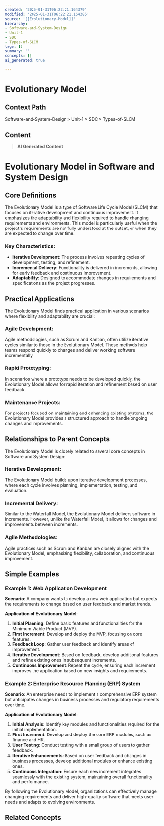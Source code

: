 ```yaml
---
created: '2025-01-31T06:22:21.164379'
modified: '2025-01-31T06:22:21.164385'
source: '[[Evolutionary-Model]]'
hierarchy:
- Software-and-System-Design
- Unit-1
- SDC
- Types-of-SLCM
tags: []
summary: ''
concepts: []
ai_generated: true

---
```


# Evolutionary Model

## Context Path
Software-and-System-Design > Unit-1 > SDC > Types-of-SLCM

## Content
> **AI Generated Content**
 # Evolutionary Model in Software and System Design

## Core Definitions

The Evolutionary Model is a type of Software Life Cycle Model (SLCM) that focuses on iterative development and continuous improvement. It emphasizes the adaptability and flexibility required to handle changing requirements and environments. This model is particularly useful when the project's requirements are not fully understood at the outset, or when they are expected to change over time.

### Key Characteristics:
- **Iterative Development**: The process involves repeating cycles of development, testing, and refinement.
- **Incremental Delivery**: Functionality is delivered in increments, allowing for early feedback and continuous improvement.
- **Adaptability**: Designed to accommodate changes in requirements and specifications as the project progresses.

## Practical Applications

The Evolutionary Model finds practical application in various scenarios where flexibility and adaptability are crucial:

### Agile Development:
Agile methodologies, such as Scrum and Kanban, often utilize iterative cycles similar to those in the Evolutionary Model. These methods help teams respond quickly to changes and deliver working software incrementally.

### Rapid Prototyping:
In scenarios where a prototype needs to be developed quickly, the Evolutionary Model allows for rapid iteration and refinement based on user feedback.

### Maintenance Projects:
For projects focused on maintaining and enhancing existing systems, the Evolutionary Model provides a structured approach to handle ongoing changes and improvements.

## Relationships to Parent Concepts

The Evolutionary Model is closely related to several core concepts in Software and System Design:

### Iterative Development:
The Evolutionary Model builds upon iterative development processes, where each cycle involves planning, implementation, testing, and evaluation.

### Incremental Delivery:
Similar to the Waterfall Model, the Evolutionary Model delivers software in increments. However, unlike the Waterfall Model, it allows for changes and improvements between increments.

### Agile Methodologies:
Agile practices such as Scrum and Kanban are closely aligned with the Evolutionary Model, emphasizing flexibility, collaboration, and continuous improvement.

## Simple Examples

### Example 1: Web Application Development

**Scenario**: A company wants to develop a new web application but expects the requirements to change based on user feedback and market trends.

**Application of Evolutionary Model**:
1. **Initial Planning**: Define basic features and functionalities for the Minimum Viable Product (MVP).
2. **First Increment**: Develop and deploy the MVP, focusing on core features.
3. **Feedback Loop**: Gather user feedback and identify areas of improvement.
4. **Iterative Development**: Based on feedback, develop additional features and refine existing ones in subsequent increments.
5. **Continuous Improvement**: Repeat the cycle, ensuring each increment improves the application based on new insights and requirements.

### Example 2: Enterprise Resource Planning (ERP) System

**Scenario**: An enterprise needs to implement a comprehensive ERP system but anticipates changes in business processes and regulatory requirements over time.

**Application of Evolutionary Model**:
1. **Initial Analysis**: Identify key modules and functionalities required for the initial implementation.
2. **First Increment**: Develop and deploy the core ERP modules, such as finance and HR.
3. **User Testing**: Conduct testing with a small group of users to gather feedback.
4. **Iterative Enhancements**: Based on user feedback and changes in business processes, develop additional modules or enhance existing ones.
5. **Continuous Integration**: Ensure each new increment integrates seamlessly with the existing system, maintaining overall functionality and performance.

By following the Evolutionary Model, organizations can effectively manage changing requirements and deliver high-quality software that meets user needs and adapts to evolving environments.

## Related Concepts
